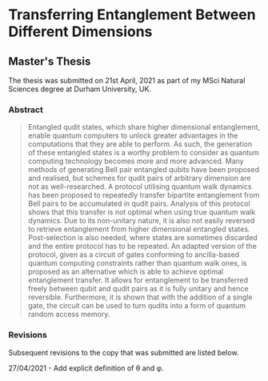 # Transferring Entanglement Between Different Dimensions

## Master's Thesis

The thesis was submitted on 21st April, 2021 as part of my MSci Natural Sciences degree at Durham University, UK.

### Abstract

>Entangled qudit states, which share higher dimensional entanglement, enable quantum computers to unlock greater advantages in the computations that they are able to perform.
>As such, the generation of these entangled states is a worthy problem to consider as quantum computing technology becomes more and more advanced.
>Many methods of generating Bell pair entangled qubits have been proposed and realised, but schemes for qudit pairs of arbitrary dimension are not as well-researched.
>A protocol utilising quantum walk dynamics has been proposed to repeatedly transfer bipartite entanglement from Bell pairs to be accumulated in qudit pairs.
>Analysis of this protocol shows that this transfer is not optimal when using true quantum walk dynamics.
>Due to its non-unitary nature, it is also not easily reversed to retrieve entanglement from higher dimensional entangled states.
>Post-selection is also needed, where states are sometimes discarded and the entire protocol has to be repeated.
>An adapted version of the protocol, given as a circuit of gates conforming to ancilla-based quantum computing constraints rather than quantum walk ones, is proposed as an alternative which is able to achieve optimal entanglement transfer.
>It allows for entanglement to be transferred freely between qubit and qudit pairs as it is fully unitary and hence reversible.
>Furthermore, it is shown that with the addition of a single gate, the circuit can be used to turn qudits into a form of quantum random access memory.

### Revisions

Subsequent revisions to the copy that was submitted are listed below.

27/04/2021 - Add explicit definition of θ and φ.
